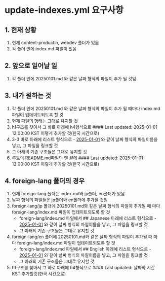 # update-indexes.yml 요구사항

## 1. 현재 상황
1. 현재 content-productin, webdev 폴더가 있음
2. 각 폴더 안에 index.md 파일이 있음

## 2. 앞으로 일어날 일
1. 각 폴더 안에 20250101.md 와 같은 날짜 형식의 파일이 추가 될 것임

## 3. 내가 원하는 것
1. 각 폴더 안에 20250101.md 와 같은 날짜 형식의 파일이 추가 될 때마다 index.md 파일이 업데이트되도록 할 것
2. 현재 파일의 형태는 그대로 유지할 것
3. h1구조를 찾아서 그 바로 아래에 h4형식으로 #### Last updated: 2025-01-01 12:00:00 KST 이렇게 추가할 것(한국 시간으로)
4. 3-3 바로 아래에 리스트 형식으로 - [2025-01-01](파일경로) 와 같이 날짜 형식의 파일이름을 넣고, 그 파일을 링크할 것
5. 그 아래의 기존 구조들은 그대로 유지할 것
6. 루트의 README.md파일의 맨 끝에 #### Last updated: 2025-01-01 12:00:00 KST 이렇게 추가할 것(한국 시간으로)

## 4. foreign-lang 폴더의 경우
1. 현재 foreign-lang 폴더는 index.md와 jp폴더, en폴더가 있음
2. 날짜 형식의 파일들은 jp폴더와 en폴더에 추가될 것임
3. foreign-lang/jp 폴더에 20250101.md와 같은 날짜 형식의 파일이 추가될 때 마다 foreign-lang/index.md 파일이 업데이트되도록 할 것
   - foreign-lang/index.md 파일에서 ## Japanese 아래에 리스트 형식으로 - [2025-01-01](foreign-lang/jp/파일명) 와 같이 날짜 형식의 파일이름을 넣고, 그 파일을 링크할 것
   - 그 아래의 기존 구조들은 그대로 유지할 것
4. foreign-lang/en 폴더에 20250101.md와 같은 날짜 형식의 파일이 추가될 때 마다 foreign-lang/index.md 파일이 업데이트되도록 할 것
   - foreign-lang/index.md 파일에서 ## English 아래에 리스트 형식으로 - [2025-01-01](foreign-lang/en/파일명) 와 같이 날짜 형식의 파일이름을 넣고, 그 파일을 링크할 것
   - 그 아래의 기존 구조들은 그대로 유지할 것
5. h1구조를 찾아서 그 바로 아래에 h4형식으로 #### Last updated: 날짜와 시간 KST 추가할것(한국 시간으로)